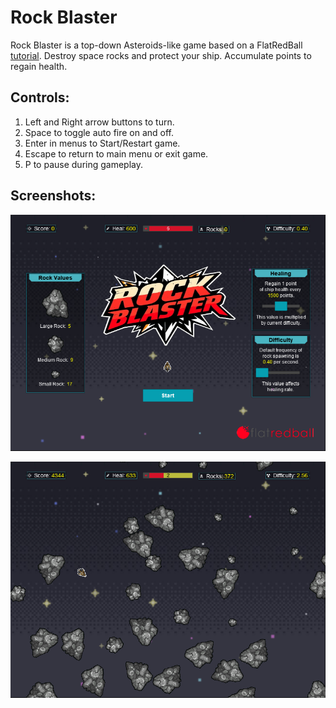 # Rock Blaster
Rock Blaster is a top-down Asteroids-like game based on a FlatRedBall [tutorial](https://docs.flatredball.com/flatredball/tutorials/rock-blaster). Destroy space rocks and protect your ship. Accumulate points to regain health.

## Controls:

1. Left and Right arrow buttons to turn.
2. Space to toggle auto fire on and off.
3. Enter in menus to Start/Restart game.
4. Escape to return to main menu or exit game.
5. P to pause during gameplay.

## Screenshots:

<p align="center" style="margin-bottom: 0px !important;">
  <img width="800" src="/Screenshots/startmenu.png" alt="Start Menu" align="center">
  <br><br>
  <img width="800" src="/Screenshots/gameplay.png" alt="Gameplay" align="center">
</p>
